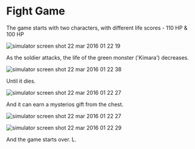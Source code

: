 # Fight Game

The game starts with two characters, with different life scores - 110 HP & 100 HP

![simulator screen shot 22 mar 2016 01 22 19](https://cloud.githubusercontent.com/assets/17217124/13939453/3a54c2f0-efcd-11e5-8bf5-c1bce8bbf738.png)

As the soldier attacks, the life of the green monster ('Kimara') decreases.

![simulator screen shot 22 mar 2016 01 22 38](https://cloud.githubusercontent.com/assets/17217124/13939482/673629f8-efcd-11e5-99c4-31217f716ec2.png)

Until it dies.

![simulator screen shot 22 mar 2016 01 22 27](https://cloud.githubusercontent.com/assets/17217124/13939504/8e4bc7aa-efcd-11e5-8a6b-c2ffd1b8033b.png)

And it can earn a mysterios gift from the chest.

![simulator screen shot 22 mar 2016 01 22 27](https://cloud.githubusercontent.com/assets/17217124/13939523/b3be8414-efcd-11e5-9f74-84509557bc7d.png)

![simulator screen shot 22 mar 2016 01 22 29](https://cloud.githubusercontent.com/assets/17217124/13939496/78a1c148-efcd-11e5-964e-3e47e699f2d8.png)

And the game starts over. 
L.
